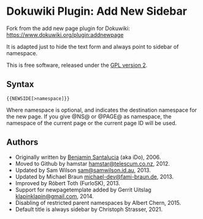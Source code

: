 Dokuwiki Plugin: Add New Sidebar
================================

Fork from the add new page plugin for Dokuwiki: https://www.dokuwiki.org/plugin:addnewpage

It is adapted just to hide the text form and always point to sidebar of namespace.

This is free software, released under the [GPL version 2](https://www.gnu.org/licenses/gpl-2.0-standalone.html).

## Syntax

    {{NEWSIDE[>namespace]}}

Where namespace is optional, and indicates the destination namespace for the new page.
If you give @NS@ or @PAGE@ as namespace, the namespace of the current page or the current page ID will be used.

## Authors

- Originally written by [Benjamin Santalucia](https://github.com/ben8p) (aka iDo), 2006.
- Moved to Github by hamstar <hamstar@telescum.co.nz>, 2012.
- Updated by Sam Wilson <sam@samwilson.id.au>, 2013.
- Updated by Michael Braun <michael-dev@fami-braun.de>, 2013.
- Improved by Róbert Toth (FurloSK), 2013.
- Support for newpagetemplate added by Gerrit Uitslag <klapinklapin@gmail.com>, 2014.
- Disabling of restricted parent namespaces by Albert Chern, 2015.
- Default title is always sidebar by Christoph Strasser, 2021.

